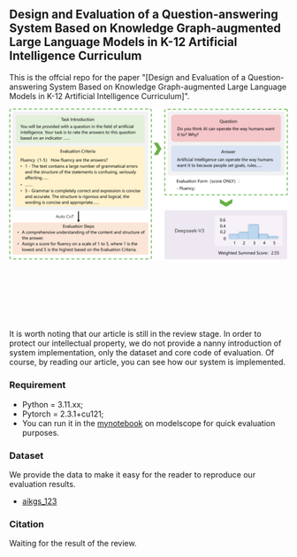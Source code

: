 ## Design and Evaluation of a Question-answering System Based on Knowledge Graph-augmented Large Language Models in K-12 Artificial Intelligence Curriculum

This is the offcial repo for the paper "[Design and Evaluation of a Question-answering System Based on Knowledge Graph-augmented Large Language Models in K-12 Artificial Intelligence Curriculum]".

<div align="center" style="padding-bottom: 100px">
  <img src="Fig/Evaluation Process.png" title="Evaluation Process">
</div>


###
It is worth noting that our article is still in the review stage.
In order to protect our intellectual property, we do not provide a nanny introduction of system implementation,
only the dataset and core code of evaluation.
Of course, by reading our article, you can see how our system is implemented.

### Requirement
* Python = 3.11.xx;
* Pytorch = 2.3.1+cu121;
* You can run it in the [mynotebook](https://modelscope.cn/my/mynotebook) on modelscope for quick evaluation purposes.

### Dataset
We provide the data to make it easy for the reader to reproduce our evaluation results. 

- [aikgs_123](Dataset/aikgs_123.json)

### Citation
Waiting for the result of the review.
